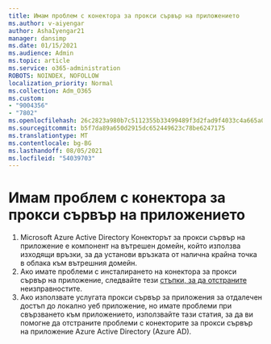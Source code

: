 ```yaml
---
title: Имам проблем с конектора за прокси сървър на приложението
ms.author: v-aiyengar
author: AshaIyengar21
manager: dansimp
ms.date: 01/15/2021
ms.audience: Admin
ms.topic: article
ms.service: o365-administration
ROBOTS: NOINDEX, NOFOLLOW
localization_priority: Normal
ms.collection: Adm_O365
ms.custom:
- "9004356"
- "7802"
ms.openlocfilehash: 26c2823a980b7c5112355b33499489f3d2fad9f4033c4a665a0e423a80ef85c6
ms.sourcegitcommit: b5f7da89a650d2915dc652449623c78be6247175
ms.translationtype: MT
ms.contentlocale: bg-BG
ms.lasthandoff: 08/05/2021
ms.locfileid: "54039703"
---
```

# <a name="im-having-a-problem-with-the-application-proxy-agent-connector"></a>Имам проблем с конектора за прокси сървър на приложението

1. Microsoft Azure Active Directory Конекторът за прокси сървър на приложение е компонент на вътрешен домейн, който използва изходящи връзки, за да установи връзката от налична крайна точка в облака към вътрешния домейн.
1. Ако имате проблеми с инсталирането на конектора за прокси сървър на приложение, следвайте тези [стъпки, за да отстраните](https://docs.microsoft.com/azure/active-directory/application-proxy-connector-installation-problem/?WT.mc_id=UI_AAD_Enterprise_Apps_Support_L2_Overview) неизправностите.
1. Ако използвате услугата прокси сървър за приложения за отдалечен достъп до локално уеб приложение, но [](https://docs.microsoft.com/azure/active-directory/manage-apps/application-proxy-debug-connectors) имате проблеми при свързването към приложението, използвайте тази статия, за да ви помогне да отстраните проблеми с конекторите за прокси сървър на приложение Azure Active Directory (Azure AD).